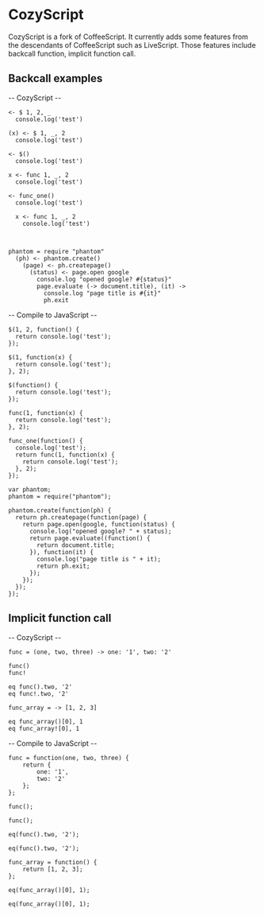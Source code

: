 # CozyScript

CozyScript is a fork of CoffeeScript. It currently adds some features from the descendants of CoffeeScript
such as LiveScript. Those features include backcall function, implicit function call.

## Backcall examples

-- CozyScript --

    <- $ 1, 2, _
      console.log('test')

    (x) <- $ 1, _, 2
      console.log('test')

    <- $()
      console.log('test')

    x <- func 1, _, 2
      console.log('test')

    <- func_one()
      console.log('test')

      x <- func 1, _, 2
        console.log('test')



    phantom = require "phantom"
      (ph) <- phantom.create()
        (page) <- ph.createpage()
          (status) <- page.open google
            console.log "opened google? #{status}"
            page.evaluate (-> document.title), (it) ->
              console.log "page title is #{it}"
              ph.exit



-- Compile to JavaScript --

    $(1, 2, function() {
      return console.log('test');
    });

    $(1, function(x) {
      return console.log('test');
    }, 2);

    $(function() {
      return console.log('test');
    });

    func(1, function(x) {
      return console.log('test');
    }, 2);

    func_one(function() {
      console.log('test');
      return func(1, function(x) {
        return console.log('test');
      }, 2);
    });

    var phantom;
    phantom = require("phantom");

    phantom.create(function(ph) {
      return ph.createpage(function(page) {
        return page.open(google, function(status) {
          console.log("opened google? " + status);
          return page.evaluate((function() {
            return document.title;
          }), function(it) {
            console.log("page title is " + it);
            return ph.exit;
          });
        });
      });
    });

## Implicit function call

-- CozyScript --

    func = (one, two, three) -> one: '1', two: '2'

    func()
    func!

    eq func().two, '2'
    eq func!.two, '2'

    func_array = -> [1, 2, 3]

    eq func_array()[0], 1
    eq func_array![0], 1

-- Compile to JavaScript --

    func = function(one, two, three) {
        return {
            one: '1',
            two: '2'
        };
    };
    
    func();

    func();

    eq(func().two, '2');

    eq(func().two, '2');

    func_array = function() {
        return [1, 2, 3];
    };

    eq(func_array()[0], 1);

    eq(func_array()[0], 1);


    






